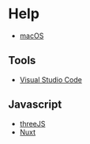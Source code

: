 # Help

- [macOS](/macos)

## Tools

- [Visual Studio Code](/vscode)

## Javascript
  - [threeJS](/threejs)
  - [Nuxt](/nuxt)